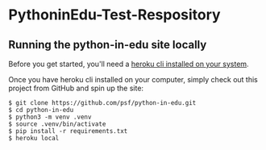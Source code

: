 # PythoninEdu-Test-Respository

## Running the python-in-edu site locally
Before you get started, you'll need a [heroku cli installed on your system](https://devcenter.heroku.com/articles/heroku-local).

Once you have heroku cli installed on your computer, simply check out this project from GitHub and spin up the site:
```
$ git clone https://github.com/psf/python-in-edu.git
$ cd python-in-edu
$ python3 -m venv .venv
$ source .venv/bin/activate
$ pip install -r requirements.txt
$ heroku local
```

